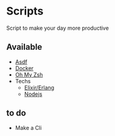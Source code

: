 # Scripts

Script to make your day more productive

## Available

- <a href="">Asdf</a>
- <a href="">Docker</a>
- <a href="">Oh My Zsh</a>
- Techs
  - <a href="">Elixir/Erlang</a>
  - <a href="">Nodejs</a>

## to do

- Make a Cli
